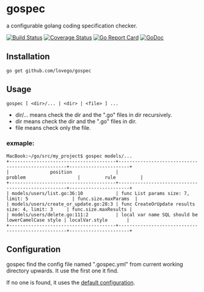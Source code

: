 # gospec
a configurable golang coding specification checker.

[![Build Status](https://travis-ci.org/lovego/gospec.svg?branch=master)](https://travis-ci.org/lovego/gospec)
[![Coverage Status](https://coveralls.io/repos/github/lovego/gospec/badge.svg?branch=master)](https://coveralls.io/github/lovego/gospec?branch=master)
[![Go Report Card](https://goreportcard.com/badge/github.com/lovego/gospec)](https://goreportcard.com/report/github.com/lovego/gospec)
[![GoDoc](https://godoc.org/github.com/lovego/gospec?status.svg)](https://godoc.org/github.com/lovego/gospec)

## Installation
    go get github.com/lovego/gospec

## Usage
    gospec [ <dir>/... | <dir> | <file> ] ...
- dir/... means check the dir and the ".go" files in dir recursively.
- dir     means check the dir and the ".go" files in dir.
- file    means check only the file.

### exmaple:
```
MacBook:~/go/src/my_project$ gospec models/...
+---------------------------------------+---------------------------------------------------+----------------------+
|               position                |                         problem                   |         rule         |
+---------------------------------------+---------------------------------------------------+----------------------+
| models/users/list.go:36:10            | func List params size: 7, limit: 5                | func.size.maxParams  |
| models/users/create_or_update.go:28:3 | func CreateOrUpdate results size: 4, limit: 3     | func.size.maxResults |
| models/users/delete.go:111:2          | local var name SQL should be lowerCamelCase style | localVar.style       |
+---------------------------------------+---------------------------------------------------+----------------------+
```

## Configuration
gospec find the config file named ".gospec.yml" from current working directory upwards. It use the first one it find.

If no one is found, it uses the <a href=".gospec.yml">default configuration</a>.

